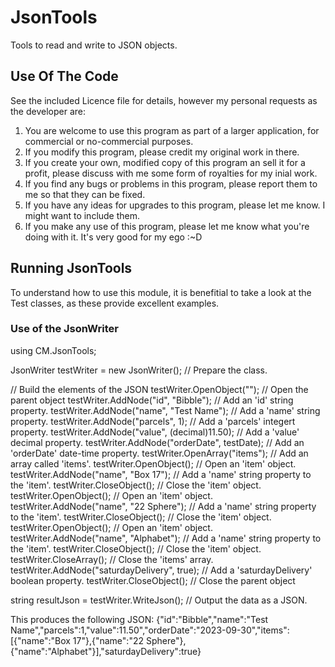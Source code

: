 # JsonTools
Tools to read and write to JSON objects.

## Use Of The Code
See the included Licence file for details, however my personal requests as the developer are:
1) You are welcome to use this program as part of a larger application, for commercial or no-commercial purposes.
2) If you modify this program, please credit my original work in there.
3) If you create your own, modified copy of this program an sell it for a profit, please discuss with me some form of royalties for my inial work.
4) If you find any bugs or problems in this program, please report them to me so that they can be fixed.
5) If you have any ideas for upgrades to this program, please let me know. I might want to include them.
6) If you make any use of this program, please let me know what you're doing with it. It's very good for my ego :~D

## Running JsonTools
To understand how to use this module, it is benefitial to take a look at the Test classes, as these provide excellent examples.
### Use of the JsonWriter

using CM.JsonTools;

JsonWriter testWriter = new JsonWriter();     // Prepare the class.

// Build the elements of the JSON
testWriter.OpenObject("");                    // Open the parent object
testWriter.AddNode("id", "Bibble");           // Add an 'id' string property.
testWriter.AddNode("name", "Test Name");      // Add a 'name' string property.
testWriter.AddNode("parcels", 1);             // Add a 'parcels' integert property.
testWriter.AddNode("value", (decimal)11.50);  // Add a 'value' decimal property.
testWriter.AddNode("orderDate", testDate);    // Add an 'orderDate' date-time property.
testWriter.OpenArray("items");                // Add an array called 'items'.
testWriter.OpenObject();                      // Open an 'item' object.
testWriter.AddNode("name", "Box 17");         // Add a 'name' string property to the 'item'.
testWriter.CloseObject();                     // Close the 'item' object.
testWriter.OpenObject();                      // Open an 'item' object.
testWriter.AddNode("name", "22 Sphere");      // Add a 'name' string property to the 'item'.
testWriter.CloseObject();                     // Close the 'item' object.
testWriter.OpenObject();                      // Open an 'item' object.
testWriter.AddNode("name", "Alphabet");       // Add a 'name' string property to the 'item'.
testWriter.CloseObject();                     // Close the 'item' object.
testWriter.CloseArray();                      // Close the 'items' array.
testWriter.AddNode("saturdayDelivery", true); // Add a 'saturdayDelivery' boolean property.
testWriter.CloseObject();                     // Close the parent object

string resultJson = testWriter.WriteJson();   // Output the data as a JSON.


This produces the following JSON:
{"id":"Bibble","name":"Test Name","parcels":1,"value":11.50","orderDate":"2023-09-30\","items":[{"name":"Box 17"},{"name":"22 Sphere"},{"name":"Alphabet"}],"saturdayDelivery\":true}
